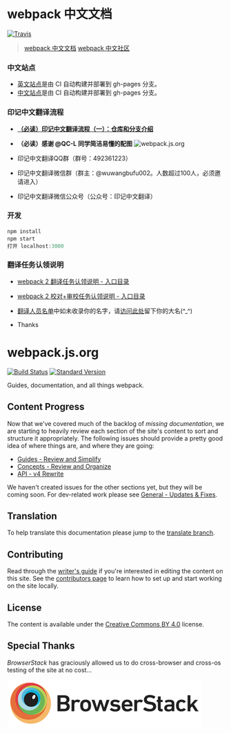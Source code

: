 # webpack 中文文档

[![Travis](https://img.shields.io/travis/webpack-china/webpack.js.org.svg)](https://travis-ci.org/webpack-china/webpack.js.org)

> [webpack 中文文档](https://doc.webpack-china.org)
> [webpack 中文社区](https://webpack-china.org)


### 中文站点
- [英文站点](https://webpack.js.org/)是由 CI 自动构建并部署到 gh-pages 分支。
- [中文站点](https://doc.webpack-china.org/)是由 CI 自动构建并部署到 gh-pages  分支。


### 印记中文翻译流程
- **[（必读）印记中文翻译流程（一）：仓库和分支介绍](http://mp.weixin.qq.com/s/_ricIlWhDbRZW-CmH0Ik5w
)**
- **（必读）感谢 @QC-L 同学简洁易懂的配图**
![webpack.js.org](http://p0w5uqw6b.bkt.clouddn.com/image/png/webpack%E7%BF%BB%E8%AF%91%E6%B5%81%E7%A8%8B%E5%9B%BE.png)

- 印记中文翻译QQ群（群号：492361223）
- 印记中文翻译微信群（群主：@wuwangbufu002。人数超过100人，必须邀请进入）
- 印记中文翻译微信公众号（公众号：印记中文翻译）


### 开发

```javascript
npm install
npm start
打开 localhost:3000
```


### 翻译任务认领说明

- [webpack 2 翻译任务认领说明 - 入口目录](https://github.com/webpack-china/webpack.js.org/issues/17)

- [webpack 2 校对+审校任务认领说明 - 入口目录](https://github.com/webpack-china/webpack.js.org/issues/169)

- [翻译人员名单](https://doc.webpack-china.org/about/)中如未收录你的名字，请[访问此处](https://github.com/webpack-china/webpack.js.org/issues/180)留下你的大名(^_^)

- Thanks


# webpack.js.org

[![Build Status][13]][10]
[![Standard Version][12]][11]

Guides, documentation, and all things webpack.


## Content Progress

Now that we've covered much of the backlog of _missing documentation_, we are
starting to heavily review each section of the site's content to sort and
structure it appropriately. The following issues should provide a pretty good
idea of where things are, and where they are going:

- [Guides - Review and Simplify][1]
- [Concepts - Review and Organize][2]
- [API - v4 Rewrite][8]

We haven't created issues for the other sections yet, but they will be coming
soon. For dev-related work please see [General - Updates & Fixes][3].


## Translation

To help translate this documentation please jump to the [translate branch][4].


## Contributing

Read through the [writer's guide][7] if you're interested in editing the
content on this site. See the [contributors page][5] to learn how to set up and
start working on the site locally.


## License

The content is available under the [Creative Commons BY 4.0][6] license.


## Special Thanks

_BrowserStack_ has graciously allowed us to do cross-browser and cross-os
testing of the site at no cost...

[![BrowserStackLogo](./browserstack-logo.png)][9]


[1]: https://github.com/webpack/webpack.js.org/issues/1258
[2]: https://github.com/webpack/webpack.js.org/issues/1386
[3]: https://github.com/webpack/webpack.js.org/issues/1525
[4]: https://github.com/webpack/webpack.js.org/tree/translation
[5]: https://github.com/webpack/webpack.js.org/blob/master/.github/CONTRIBUTING.md
[6]: https://creativecommons.org/licenses/by/4.0/
[7]: https://webpack.js.org/writers-guide
[8]: https://github.com/webpack/webpack.js.org/pull/1754
[9]: http://browserstack.com/
[10]: http://travis-ci.org/webpack/webpack.js.org
[11]: https://github.com/conventional-changelog/standard-version
[12]: https://img.shields.io/badge/release-standard%20version-brightgreen.svg
[13]: https://secure.travis-ci.org/webpack/webpack.js.org.svg
